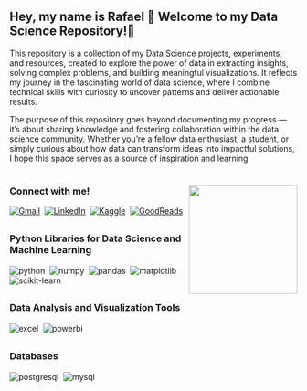 ## Hey, my name is Rafael 👋 Welcome to my Data Science Repository!🌟 


This repository is a collection of my Data Science projects, experiments, and resources, created to explore the power of data in extracting insights, solving complex problems, and building meaningful visualizations. It reflects my journey in the fascinating world of data science, where I combine technical skills with curiosity to uncover patterns and deliver actionable results.

The purpose of this repository goes beyond documenting my progress — it’s about sharing knowledge and fostering collaboration within the data science community. Whether you’re a fellow data enthusiast, a student, or simply curious about how data can transform ideas into impactful solutions, I hope this space serves as a source of inspiration and learning


# 

<img align="right" alt="" height="190px" src="./src/study.gif">

<h3 align="left">Connect with me!</h3>

[![Gmail](https://img.shields.io/badge/Gmail-D14836?style=for-the-badge&logo=gmail&logoColor=white)](mailto:rafaelaraujomj@gmail.com)
&nbsp;[![LinkedIn](https://img.shields.io/badge/LinkedIn-0077B5?style=for-the-badge&logo=linkedin&logoColor=white)](https://www.linkedin.com/in/rafael-araujo-jesus/)
&nbsp;[![Kaggle](https://img.shields.io/badge/Kaggle-20BEFF?style=for-the-badge&logo=Kaggle&logoColor=white)](https://www.kaggle.com/rafaelaraujomj)
&nbsp;[![GoodReads](https://img.shields.io/badge/Goodreads-372213?style=for-the-badge&logo=goodreads&logoColor=white)](https://www.goodreads.com/user/show/184738802-rafael)


##


  
<div style="display: inline_block">


<h3 align="left">Python Libraries for Data Science and Machine Learning</h3> 
  <img align="center" alt="python" src="https://img.shields.io/badge/python-3670A0?style=for-the-badge&logo=python&logoColor=ffdd54" />
  &nbsp;<img align="center" alt="numpy" src="https://img.shields.io/badge/numpy-%23013243.svg?style=for-the-badge&logo=numpy&logoColor=white" />
  &nbsp;<img align="center" alt="pandas" src="https://img.shields.io/badge/pandas-%23150458.svg?style=for-the-badge&logo=pandas&logoColor=white" />
  &nbsp;<img align="center" alt="matplotlib" src="https://img.shields.io/badge/Matplotlib-%23ffffff.svg?style=for-the-badge&logo=Matplotlib&logoColor=black" />
  &nbsp;<img align="center" alt="scikit-learn" src="https://img.shields.io/badge/scikit--learn-%23F7931E.svg?style=for-the-badge&logo=scikit-learn&logoColor=white" />
  
  
  


##

<h3 align="left">Data Analysis and Visualization Tools</h3>

  <img align="center" alt="excel" src="https://img.shields.io/badge/Microsoft_Excel-217346?style=for-the-badge&logo=microsoft-excel&logoColor=white" />
  &nbsp;<img align="center" alt="powerbi" src="https://img.shields.io/badge/Power_BI-ffd700?style=for-the-badge&logo=microsoft-powerpoint&logoColor=white" />
  
  

##

<h3 align="left">Databases</h3> 
  <img align="center" alt="postgresql" src="https://img.shields.io/badge/PostgreSQL-316192?style=for-the-badge&logo=postgresql&logoColor=white" />
  &nbsp;<img align="center" alt="mysql" src="https://img.shields.io/badge/MySQL-005C84?style=for-the-badge&logo=mysql&logoColor=white" />

</div><br/>

# 
